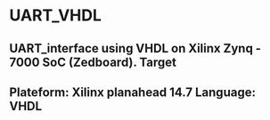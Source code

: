 # UART_VHDL
UART_interface using VHDL on Xilinx Zynq - 7000 SoC (Zedboard). 
Target
-------------
Plateform: Xilinx planahead 14.7
Language: VHDL
-------------
